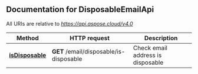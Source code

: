 
## Documentation for DisposableEmailApi

All URIs are relative to *https://api.aspose.cloud/v4.0*

Method | HTTP request | Description
------ | ------------ | -----------
 [**isDisposable**](DisposableEmailApi.md#isDisposable) | **GET** /email/disposable/is-disposable | Check email address is disposable             


    
